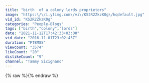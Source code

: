 ```yaml
---
title: "birth  of a colony lords proprietors"
image: "https:\/\/i.ytimg.com\/vi\/KS2R2ZkzK0g\/hqdefault.jpg"
vid_id: "KS2R2ZkzK0g"
categories: "People-Blogs"
tags: ["birth","colony","lords"]
date: "2021-11-12T17:42:33+03:00"
vid_date: "2016-11-01T23:02:45Z"
duration: "PT8M8S"
viewcount: "3574"
likeCount: "20"
dislikeCount: "9"
channel: "Tammy Sicignano"
---
```

{% raw %}{% endraw %}
